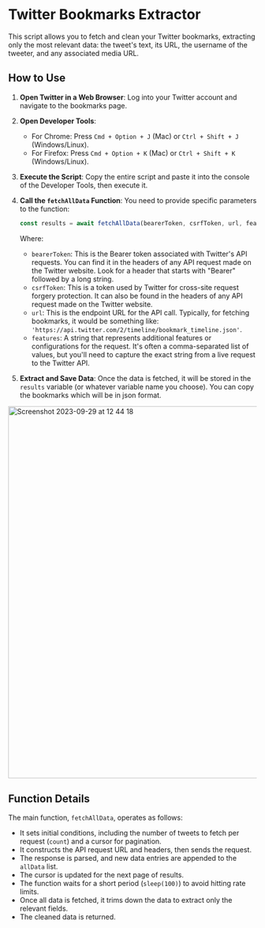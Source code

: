 # Twitter Bookmarks Extractor

This script allows you to fetch and clean your Twitter bookmarks, extracting only the most relevant data: the tweet's text, its URL, the username of the tweeter, and any associated media URL.

## How to Use

1. **Open Twitter in a Web Browser**: 
   Log into your Twitter account and navigate to the bookmarks page.

2. **Open Developer Tools**: 
   - For Chrome: Press `Cmd + Option + J` (Mac) or `Ctrl + Shift + J` (Windows/Linux).
   - For Firefox: Press `Cmd + Option + K` (Mac) or `Ctrl + Shift + K` (Windows/Linux).

3. **Execute the Script**: 
   Copy the entire script and paste it into the console of the Developer Tools, then execute it.

4. **Call the `fetchAllData` Function**: 
   You need to provide specific parameters to the function:

    ```javascript
    const results = await fetchAllData(bearerToken, csrfToken, url, features);
    ```

   Where:
   - `bearerToken`: This is the Bearer token associated with Twitter's API requests. You can find it in the headers of any API request made on the Twitter website. Look for a header that starts with "Bearer" followed by a long string.
   - `csrfToken`: This is a token used by Twitter for cross-site request forgery protection. It can also be found in the headers of any API request made on the Twitter website.
   - `url`: This is the endpoint URL for the API call. Typically, for fetching bookmarks, it would be something like: `'https://api.twitter.com/2/timeline/bookmark_timeline.json'`.
   - `features`: A string that represents additional features or configurations for the request. It's often a comma-separated list of values, but you'll need to capture the exact string from a live request to the Twitter API.

5. **Extract and Save Data**: 
   Once the data is fetched, it will be stored in the `results` variable (or whatever variable name you choose). You can copy the bookmarks which will be in json format.
    
<img width="753" alt="Screenshot 2023-09-29 at 12 44 18" src="https://github.com/0xking-sol/twitter-bookmarks/assets/124360861/afb70d5c-bf34-4c75-8e6e-f7c1de546cb9">

## Function Details


The main function, `fetchAllData`, operates as follows:

- It sets initial conditions, including the number of tweets to fetch per request (`count`) and a cursor for pagination.
- It constructs the API request URL and headers, then sends the request.
- The response is parsed, and new data entries are appended to the `allData` list.
- The cursor is updated for the next page of results.
- The function waits for a short period (`sleep(100)`) to avoid hitting rate limits.
- Once all data is fetched, it trims down the data to extract only the relevant fields.
- The cleaned data is returned.
